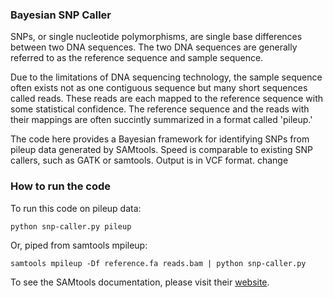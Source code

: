 ### Bayesian SNP Caller

SNPs, or single nucleotide polymorphisms, are single base differences between two DNA sequences. The two DNA sequences are generally referred to as the reference sequence and sample sequence.

Due to the limitations of DNA sequencing technology, the sample sequence often exists not as one contiguous sequence but many short sequences called reads. These reads are each mapped to the reference sequence with some statistical confidence. The reference sequence and the reads with their mappings are often succintly summarized in a format called 'pileup.'

The code here provides a Bayesian framework for identifying SNPs from pileup data generated by SAMtools. Speed is comparable to existing SNP callers, such as GATK or samtools. Output is in VCF format.
change

### How to run the code

To run this code on pileup data:

```python snp-caller.py pileup```

Or, piped from samtools mpileup:

```samtools mpileup -Df reference.fa reads.bam | python snp-caller.py```

To see the SAMtools documentation, please visit their [website](http://samtools.sourceforge.net/).
